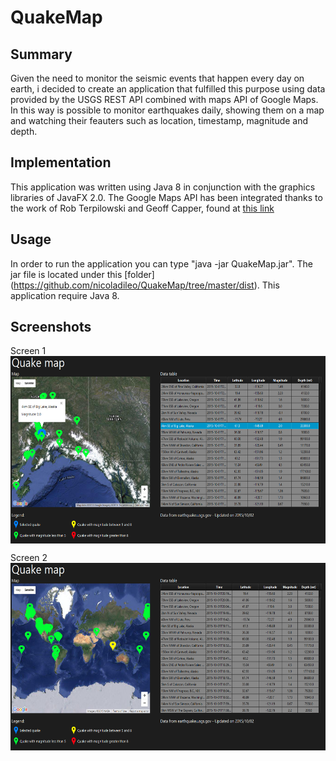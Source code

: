# QuakeMap #

## Summary ##
Given the need to monitor the seismic events that happen every day on earth, i decided to create an application that fulfilled this purpose using data provided by the USGS REST API combined with maps API of Google Maps.
In this way is possible to monitor earthquakes daily, showing them on a map and watching their feauters such as location, timestamp, magnitude and depth.

## Implementation ##
This application was written using Java 8 in conjunction with the graphics libraries of JavaFX 2.0.
The Google Maps API has been integrated thanks to the work of Rob Terpilowski and Geoff Capper, found at [this link](https://github.com/rterp/GMapsFX)

## Usage ##
In order to run the application you can type "java -jar QuakeMap.jar". The jar file is located under this [folder] (https://github.com/nicoladileo/QuakeMap/tree/master/dist).
This application require Java 8.

## Screenshots ##
Screen 1
<a href="url"><img src="https://github.com/nicoladileo/QuakeMap/blob/master/screenshots/screen1.PNG" align="center" height="300" width="600" ></a>

Screen 2
<a href="url"><img src="https://github.com/nicoladileo/QuakeMap/blob/master/screenshots/screen2.PNG" align="center" height="300" width="600" ></a>


